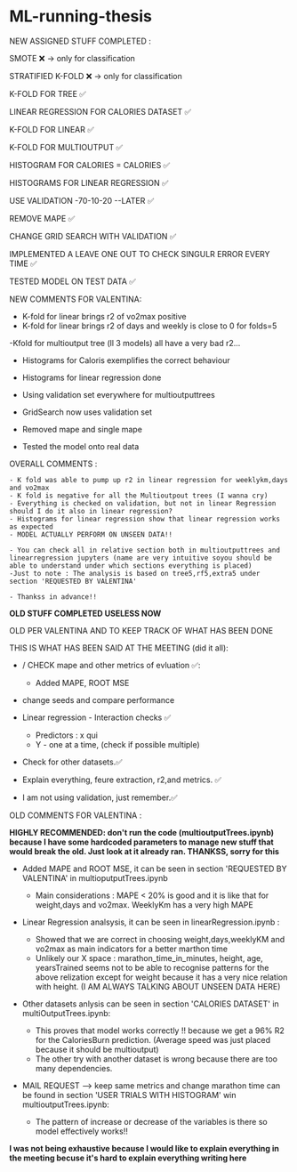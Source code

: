 # ML-running-thesis

NEW ASSIGNED STUFF COMPLETED :

SMOTE ❌ -> only for classification

STRATIFIED K-FOLD ❌ -> only for classification

K-FOLD FOR TREE  ✅

LINEAR REGRESSION FOR CALORIES DATASET ✅

K-FOLD FOR LINEAR ✅

K-FOLD FOR MULTIOUTPUT ✅

HISTOGRAM FOR CALORIES = CALORIES ✅

HISTOGRAMS FOR LINEAR REGRESSION ✅

USE VALIDATION -70-10-20 --LATER ✅

REMOVE MAPE ✅

CHANGE GRID SEARCH WITH VALIDATION ✅

IMPLEMENTED A LEAVE ONE OUT TO CHECK SINGULR ERROR EVERY TIME ✅

TESTED MODEL ON TEST DATA ✅


NEW COMMENTS FOR VALENTINA:

- K-fold for linear brings r2 of vo2max positive 
- K-fold for linear brings r2 of days and weekly is close to 0 for folds=5

-Kfold for multioutput tree (ll 3 models) all have a very bad r2...

- Histograms for Caloris exemplifies the correct behaviour
- Histograms for linear regression done

- Using validation set everywhere for multioutputtrees
- GridSearch now uses validation set

- Removed  mape and single mape

- Tested the model onto real data 


OVERALL COMMENTS :

    - K fold was able to pump up r2 in linear regression for weeklykm,days and vo2max
    - K fold is negative for all the Multioutpout trees (I wanna cry)
    - Everything is checked on validation, but not in linear Regression should I do it also in linear regression?
    - Histograms for linear regression show that linear regression works as expected
    - MODEL ACTUALLY PERFORM ON UNSEEN DATA!!

    - You can check all in relative section both in multioutputtrees and linearregression jupyters (name are very intuitive soyou should be able to understand under which sections everything is placed)
    -Just to note : The analysis is based on tree5,rf5,extra5 under section 'REQUESTED BY VALENTINA'

    - Thankss in advance!!






**OLD STUFF COMPLETED USELESS NOW**


OLD PER VALENTINA AND TO KEEP TRACK OF WHAT HAS BEEN DONE

THIS IS WHAT HAS BEEN SAID AT THE MEETING (did it all):

- / CHECK mape and other metrics of evluation ✅:
    
    - Added MAPE, ROOT MSE 

- change seeds and compare performance 

- Linear regression - Interaction checks ✅
    
    - Predictors : x qui
    - Y - one at a time, (check if possible multiple)

- Check for other datasets.✅

- Explain everything, feure extraction, r2,and metrics. ✅

- I am not using validation, just remember.✅



OLD COMMENTS FOR VALENTINA :

__HIGHLY RECOMMENDED: don't run the code (multioutputTrees.ipynb) because I have some hardcoded parameters to manage new stuff that would break the old. Just look at it already ran. THANKSS, sorry for this__

- Added MAPE and ROOT MSE, it can be seen in section 'REQUESTED BY VALENTINA' in multioputputTrees.ipynb 

    * Main considerations : MAPE < 20% is good and it is like that for  weight,days and vo2max. WeeklyKm has a very high MAPE

- Linear Regression analsysis, it can be seen in linearRegression.ipynb :
    
    * Showed that we are correct in choosing weight,days,weeklyKM and vo2max as main indicators for a better marthon time
    * Unlikely our X space : marathon_time_in_minutes, height, age, yearsTrained seems not to be able to recognise patterns for the above relization except for weight because it has a very nice relation with height. (I AM ALWAYS TALKING ABOUT UNSEEN DATA HERE)

- Other datasets anlysis can be seen in section 'CALORIES DATASET' in multiOutputTrees.ipynb:

    * This proves that model works correctly !! because we get a 96% R2 for the CaloriesBurn prediction. (Average speed was just placed because it should be multioutput)
    * The other try with another dataset is wrong because there are too many dependencies.

- MAIL REQUEST --> keep same metrics and change marathon time can be found in section 'USER TRIALS WITH HISTOGRAM' win multioutputTrees.ipynb:

    * The pattern of increase or decrease of the variables is there so model effectively works!!


__I was not being exhaustive because I would like to explain everything in the meeting becuse it's hard to explain everything writing here__ 



